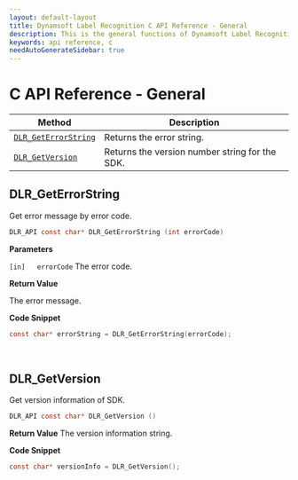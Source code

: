 ```yaml
---
layout: default-layout
title: Dynamsoft Label Recognition C API Reference - General
description: This is the general functions of Dynamsoft Label Recognition for C API Reference.
keywords: api reference, c
needAutoGenerateSidebar: true
---
```


# C API Reference - General

| Method               | Description |
|----------------------|-------------|
| [`DLR_GetErrorString`](#dlr_geterrorstring) | Returns the error string. |
| [`DLR_GetVersion`](#dlr_getversion) | Returns the version number string for the SDK. |


## DLR_GetErrorString

Get error message by error code.

```c
DLR_API const char* DLR_GetErrorString (int errorCode)	
```   
   
**Parameters**

`[in]	errorCode` The error code.
 

**Return Value**

The error message.

**Code Snippet**

```c
const char* errorString = DLR_GetErrorString(errorCode);
```

&nbsp;

## DLR_GetVersion

Get version information of SDK.

```c
DLR_API const char* DLR_GetVersion ()
```   

**Return Value**
The version information string.

**Code Snippet**

```c
const char* versionInfo = DLR_GetVersion();
```

